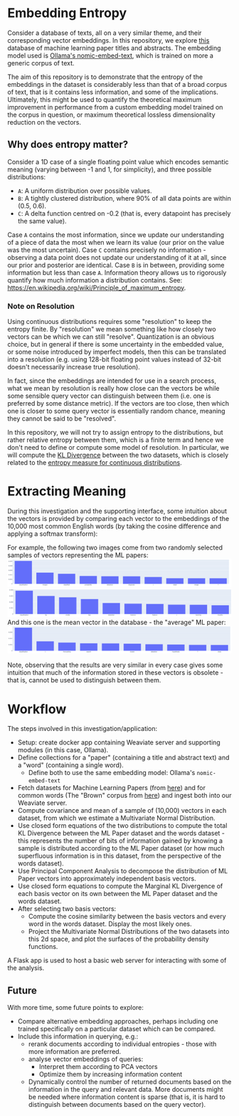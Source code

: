 # Embedding Entropy

Consider a database of texts, all on a very similar theme, and their corresponding vector embeddings. In this repository, we explore [this](https://huggingface.co/datasets/CShorten/ML-ArXiv-Papers) database of machine learning paper titles
and abstracts. The embedding model used is [Ollama's nomic-embed-text](https://ollama.com/library/nomic-embed-text), which is trained
on more a generic corpus of text.

The aim of this repository is to demonstrate that the entropy of the embeddings in the dataset is considerably less than that
of a broad corpus of text, that is it contains less information, and some of the implications. Ultimately, this might
be used to quantify the theoretical maximum improvement in performance from a custom embedding model trained on the corpus in question,
or maximum theoretical lossless dimensionality reduction on the vectors.

## Why does entropy matter?

Consider a 1D case of a single floating point value which encodes semantic meaning (varying between -1 and 1, for simplicity), and three possible distributions:
- `A`: A uniform distribution over possible values.
- `B`: A tightly clustered distribution, where 90% of all data points are within (0.5, 0.6).
- `C`: A delta function centred on -0.2 (that is, every datapoint has precisely the same value).

Case `A` contains the most information, since we update our understanding of a piece of data the most when we learn its value (our prior on the 
value was the most uncertain). Case `C` contains precisely no information - observing a data point does not update our understanding of it at all,
since our prior and posterior are identical. Case `B` is in between, providing some information but less than case `A`. Information theory
allows us to rigorously quantify how much information a distribution contains. See: https://en.wikipedia.org/wiki/Principle_of_maximum_entropy.

### Note on Resolution
Using continuous distributions requires some "resolution" to keep the entropy finite. By "resolution" we mean something like 
how closely two vectors can be which we can still "resolve". Quantization is an obvious choice, but in general if there is some uncertainty in the embedded
value, or some noise introduced by imperfect models, then this can be translated into a resolution (e.g. using 128-bit floating point values instead of 32-bit doesn't necessarily increase
true resolution). 

In fact, since the embeddings are intended for use in a search process, what we mean by resolution is really how close can
the vectors be while some sensible query vector can distinguish between them (i.e. one is preferred by some distance metric).
If the vectors are too close, then which one is closer to some query vector is essentially random chance, meaning they cannot be said to be "resolved".


In this repository, we will not try to assign entropy to the distributions, but rather relative entropy between them, which is a finite term
and hence we don't need to define or compute some model of resolution. In particular, we will compute the [KL Divergence](https://en.wikipedia.org/wiki/Kullback%E2%80%93Leibler_divergence)
between the two datasets, which is closely related to the [entropy measure for continuous distributions](https://en.wikipedia.org/wiki/Limiting_density_of_discrete_points).


# Extracting Meaning
During this investigation and the supporting interface, some intuition about the vectors is provided by comparing each vector
to the embeddings of the 10,000 most common English words (by taking the cosine difference and applying a softmax transform):

For example, the following two images come from two randomly selected samples of vectors representing the ML papers:
![](images/paper_1_semantics.png)
![](images/paper_2_semantics.png)
And this one is the mean vector in the database - the "average" ML paper:
![](images/mean_paper_semantics.png)

Note, observing that the results are very similar in every case gives some intuition that much of the information stored in
these vectors is obsolete - that is, cannot be used to distinguish between them.

# Workflow

The steps involved in this investigation/application:

- Setup: create docker app containing Weaviate server and supporting modules (in this case, Ollama).
- Define collections for a "paper" (containing a title and abstract text) and a "word" (containing a single word).
  - Define both to use the same embedding model: Ollama's `nomic-embed-text`
- Fetch datasets for Machine Learning Papers (from [here](https://huggingface.co/datasets/CShorten/ML-ArXiv-Papers)) and for common words (The "Brown" corpus from [here](https://www.nltk.org/nltk_data/)) and ingest both into our Weaviate server.
- Compute covariance and mean of a sample of (10,000) vectors in each dataset, from which we estimate a Multivariate Normal Distribution.
- Use closed form equations of the two distributions to compute the total KL Divergence between the ML Paper dataset and the words dataset - this represents the number of bits of information gained by knowing a sample is distributed according to the ML Paper dataset (or how much superfluous information is in this dataset, from the perspective of the words dataset).
- Use Principal Component Analysis to decompose the distribution of ML Paper vectors into approximately independent basis vectors.
- Use closed form equations to compute the Marginal KL Divergence of each basis vector on its own between the ML Paper dataset and the words dataset.
- After selecting two basis vectors:
  - Compute the cosine similarity between the basis vectors and every word in the words dataset. Display the most likely ones.
  - Project the Multivariate Normal Distributions of the two datasets into this 2d space, and plot the surfaces of the probability density functions.
  
A Flask app is used to host a basic web server for interacting with some of the analysis. 

## Future

With more time, some future points to explore:

- Compare alternative embedding approaches, perhaps including one trained specifically on a particular dataset which can be compared.
- Include this information in querying, e.g.:
  - rerank documents according to individual entropies - those with more information are preferred.
  - analyse vector embeddings of queries:
      - Interpret them according to PCA vectors
      - Optimize them by increasing information content
  - Dynamically control the number of returned documents based on the information in the query and relevant data. More documents might be needed where information content is
    sparse (that is, it is hard to distinguish between documents based on the query vector).  
